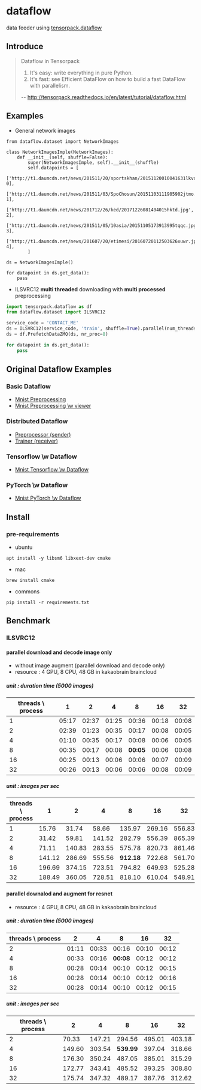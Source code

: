 # dataflow
data feeder using [tensorpack.dataflow](http://tensorpack.readthedocs.io/en/latest/tutorial/dataflow.html)

## Introduce
> Dataflow in Tensorpack
> 1. It's easy: write everything in pure Python.
> 2. It's fast: see Efficient DataFlow on how to build a fast DataFlow with parallelism.
>
> -- http://tensorpack.readthedocs.io/en/latest/tutorial/dataflow.html

## Examples
* General network images
```pytho
from dataflow.dataset import NetworkImages

class NetworkImagesImple(NetworkImages):
    def __init__(self, shuffle=False):
        super(NetworkImagesImple, self).__init__(shuffle)
        self.datapoints = [
            ['http://t1.daumcdn.net/news/201511/20/sportskhan/20151120010041631lkva.jpg', 0],
            ['http://t1.daumcdn.net/news/201511/03/SpoChosun/20151103111905902jtmo.jpg',  1],
            ['http://t1.daumcdn.net/news/201712/26/ked/20171226081404015hktd.jpg',        2],
            ['http://t1.daumcdn.net/news/201511/05/10asia/20151105173913995tqqc.jpg',     3],
            ['http://t1.daumcdn.net/news/201607/20/etimesi/20160720112503626xuwr.jpg',    4],
        ]

ds = NetworkImagesImple()

for datapoint in ds.get_data():
    pass
```

* ILSVRC12 **multi threaded** downloading with **multi processed** preprocessing
```python
import tensorpack.dataflow as df
from dataflow.dataset import ILSVRC12

service_code = 'CONTACT_ME'
ds = ILSVRC12(service_code, 'train', shuffle=True).parallel(num_threads=16)
ds = df.PrefetchDataZMQ(ds, nr_proc=8)

for datapoint in ds.get_data():
    pass
```

## Original Dataflow Examples

### Basic Dataflow
* [Mnist Preprocessing](https://github.com/wbaek/dataflow/blob/master/examples/tensorpack/mnist.py)
* [Mnist Preprocessing \w viewer](https://github.com/wbaek/dataflow/blob/master/examples/tensorpack/viewimage.py)

### Distributed Dataflow
* [Preprocessor (sender)](https://github.com/wbaek/dataflow/blob/master/examples/tensorpack/distributed/preprocessor.py)
* [Trainer (receiver)](https://github.com/wbaek/dataflow/blob/master/examples/tensorpack/distributed/trainer.py)

### Tensorflow \w Dataflow
* [Mnist Tensorflow \w Dataflow](https://github.com/wbaek/dataflow/blob/master/examples/tensorflow/mnist.py#L6-L17)

### PyTorch \w Dataflow
* [Mnist PyTorch \w Dataflow](https://github.com/wbaek/dataflow/blob/master/examples/pytorch/mnist.py#L8-L21)


## Install

### pre-requirements
* ubuntu
```
apt install -y libsm6 libxext-dev cmake
```

* mac
```
brew install cmake
```

* commons
```
pip install -r requirements.txt
```


## Benchmark

### ILSVRC12

#### parallel download and decode image only
* without image augment (parallel download and decode only)
* resource : 4 GPU, 8 CPU, 48 GB in kakaobrain braincloud

##### unit : duration time (5000 images)
| threads \ process | 1 | 2 | 4 | 8 | 16 | 32 |
|-------------------|-------|-------|-------|-------|-------|-------|
| 1                 | 05:17 | 02:37 | 01:25 | 00:36 | 00:18 | 00:08 |
| 2                 | 02:39 | 01:23 | 00:35 | 00:17 | 00:08 | 00:05 |
| 4                 | 01:10 | 00:35 | 00:17 | 00:08 | 00:06 | 00:05 |
| 8                 | 00:35 | 00:17 | 00:08 | **00:05** | 00:06 | 00:08 |
| 16                | 00:25 | 00:13 | 00:06 | 00:06 | 00:07 | 00:09 |
| 32                | 00:26 | 00:13 | 00:06 | 00:06 | 00:08 | 00:09 |


##### unit : images per sec
| threads \ process | 1 | 2 | 4 | 8 | 16 | 32 |
|-------------------|-------|-------|-------|-------|-------|-------|
| 1                 |   15.76 |   31.74 |   58.66 |  135.97 |  269.16 |  556.83 |
| 2                 |   31.42 |   59.81 |  141.52 |  282.79 |  556.39 |  865.39 |
| 4                 |   71.11 |  140.83 |  283.55 |  575.78 |  820.73 |  861.46 |
| 8                 |  141.12 |  286.69 |  555.56 |  **912.18** |  722.68 |  561.70 |
| 16                |  196.69 |  374.15 |  723.51 |  794.82 |  649.93 |  525.28 |
| 32                |  188.49 |  360.05 |  728.51 |  818.10 |  610.04 |  548.91 |


#### parallel downalod and augment for resnet
* resource : 4 GPU, 8 CPU, 48 GB in kakaobrain braincloud

##### unit : duration time (5000 images)
| threads \ process | 2 | 4 | 8 | 16 | 32 |
|-------------------|-------|-------|-------|-------|-------|
| 2                 | 01:11 | 00:33 | 00:16 | 00:10 | 00:12 |
| 4                 | 00:33 | 00:16 | **00:08** | 00:12 | 00:12 |
| 8                 | 00:28 | 00:14 | 00:10 | 00:12 | 00:15 |
| 16                | 00:28 | 00:14 | 00:10 | 00:12 | 00:16 |
| 32                | 00:28 | 00:14 | 00:10 | 00:12 | 00:15 |

##### unit : images per sec
| threads \ process | 2 | 4 | 8 | 16 | 32 |
|-------------------|--------|--------|--------|--------|--------|
| 2                 |  70.33 | 147.21 | 294.56 | 495.01 | 403.18 |
| 4                 | 149.60 | 303.54 | **539.99** | 397.04 | 318.66 |
| 8                 | 176.30 | 350.24 | 487.05 | 385.01 | 315.29 |
| 16                | 172.77 | 343.41 | 485.52 | 393.25 | 308.80 |
| 32                | 175.74 | 347.32 | 489.17 | 387.76 | 312.62 |
